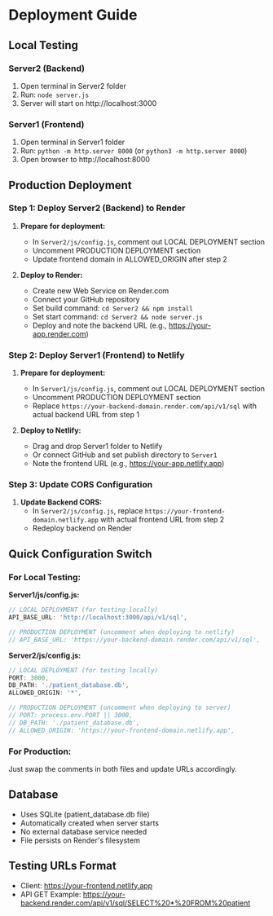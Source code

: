 # Deployment Guide

## Local Testing

### Server2 (Backend)
1. Open terminal in Server2 folder
2. Run: `node server.js`
3. Server will start on http://localhost:3000

### Server1 (Frontend)  
1. Open terminal in Server1 folder
2. Run: `python -m http.server 8000` (or `python3 -m http.server 8000`)
3. Open browser to http://localhost:8000

## Production Deployment

### Step 1: Deploy Server2 (Backend) to Render
1. **Prepare for deployment:**
   - In `Server2/js/config.js`, comment out LOCAL DEPLOYMENT section
   - Uncomment PRODUCTION DEPLOYMENT section
   - Update frontend domain in ALLOWED_ORIGIN after step 2

2. **Deploy to Render:**
   - Create new Web Service on Render.com
   - Connect your GitHub repository
   - Set build command: `cd Server2 && npm install`
   - Set start command: `cd Server2 && node server.js`
   - Deploy and note the backend URL (e.g., https://your-app.render.com)

### Step 2: Deploy Server1 (Frontend) to Netlify
1. **Prepare for deployment:**
   - In `Server1/js/config.js`, comment out LOCAL DEPLOYMENT section
   - Uncomment PRODUCTION DEPLOYMENT section  
   - Replace `https://your-backend-domain.render.com/api/v1/sql` with actual backend URL from step 1

2. **Deploy to Netlify:**
   - Drag and drop Server1 folder to Netlify
   - Or connect GitHub and set publish directory to `Server1`
   - Note the frontend URL (e.g., https://your-app.netlify.app)

### Step 3: Update CORS Configuration
1. **Update Backend CORS:**
   - In `Server2/js/config.js`, replace `https://your-frontend-domain.netlify.app` with actual frontend URL from step 2
   - Redeploy backend on Render

## Quick Configuration Switch

### For Local Testing:
**Server1/js/config.js:**
```javascript
// LOCAL DEPLOYMENT (for testing locally)
API_BASE_URL: 'http://localhost:3000/api/v1/sql',

// PRODUCTION DEPLOYMENT (uncomment when deploying to netlify)
// API_BASE_URL: 'https://your-backend-domain.render.com/api/v1/sql',
```

**Server2/js/config.js:**
```javascript
// LOCAL DEPLOYMENT (for testing locally)
PORT: 3000,
DB_PATH: './patient_database.db',
ALLOWED_ORIGIN: '*',

// PRODUCTION DEPLOYMENT (uncomment when deploying to server)
// PORT: process.env.PORT || 3000,
// DB_PATH: './patient_database.db',
// ALLOWED_ORIGIN: 'https://your-frontend-domain.netlify.app',
```

### For Production:
Just swap the comments in both files and update URLs accordingly.

## Database
- Uses SQLite (patient_database.db file)
- Automatically created when server starts
- No external database service needed
- File persists on Render's filesystem

## Testing URLs Format
- Client: https://your-frontend.netlify.app
- API GET Example: https://your-backend.render.com/api/v1/sql/SELECT%20*%20FROM%20patient